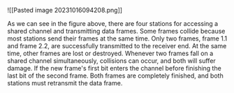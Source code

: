![[Pasted image 20231016094208.png]]

As we can see in the figure above, there are four stations for accessing a shared channel and transmitting data frames. Some frames collide because most stations send their frames at the same time. Only two frames, frame 1.1 and frame 2.2, are successfully transmitted to the receiver end. At the same time, other frames are lost or destroyed. Whenever two frames fall on a shared channel simultaneously, collisions can occur, and both will suffer damage. If the new frame's first bit enters the channel before finishing the last bit of the second frame. Both frames are completely finished, and both stations must retransmit the data frame.